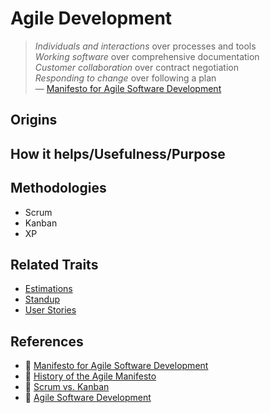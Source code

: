 # Agile Development

> _Individuals and interactions_ over processes and tools  
> _Working software_ over comprehensive documentation  
> _Customer collaboration_ over contract negotiation  
> _Responding to change_ over following a plan  
> — [Manifesto for Agile Software Development](http://agilemanifesto.org/)

## Origins

## How it helps/Usefulness/Purpose

## Methodologies

* Scrum
* Kanban
* XP

## Related Traits

* [Estimations](estimations.md)
* [Standup](standup.md)
* [User Stories](writing-user-stories.md)

## References

* 📝 [Manifesto for Agile Software Development](http://agilemanifesto.org/principles.html)
* 📝 [History of the Agile Manifesto](http://agilemanifesto.org/history.html)
* 📝 [Scrum vs. Kanban](https://medium.com/@thorbjorn.sigberg/scrum-vs-kanban-c73dc70e8eef)
* 📓 [Agile Software Development](https://www.martinfowler.com/agile.html)

